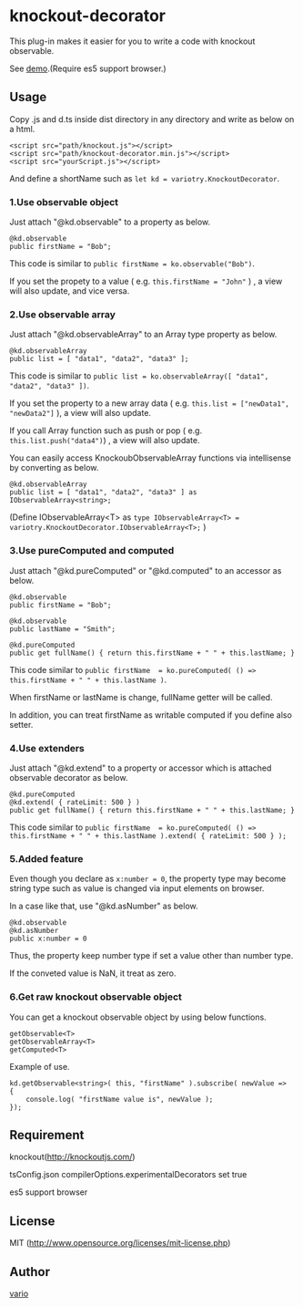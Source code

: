 # knockout-decorator

This plug-in makes it easier for you to write a code with knockout observable.

See [demo](https://variotry.github.io/knockout-decorator/).(Require es5 support browser.)

## Usage

Copy .js and d.ts inside dist directory in any directory and write as below on a html.

    <script src="path/knockout.js"></script>
    <script src="path/knockout-decorator.min.js"></script>
	<script src="yourScript.js"></script>

And define a shortName such as `let kd = variotry.KnockoutDecorator`.

### 1.Use observable object

Just attach "@kd.observable" to a property as below.

    @kd.observable
    public firstName = "Bob";

This code is similar to `public firstName = ko.observable("Bob")`.

If you set the propety to a value ( e.g. `this.firstName = "John"` ) , a view will also update, and vice versa.

### 2.Use observable array

Just attach "@kd.observableArray" to an Array type property as below.

    @kd.observableArray
    public list = [ "data1", "data2", "data3" ];
    
This code is similar to `public list = ko.observableArray([ "data1", "data2", "data3" ])`.

If you set the property to a new array data ( e.g. `this.list = ["newData1", "newData2"]` ), a view will also update. 

If you call Array function such as push or pop  ( e.g. `this.list.push("data4")`) , a view will also update.

You can easily access KnockoubObservableArray functions via intellisense by converting as below.

    @kd.observableArray
    public list = [ "data1", "data2", "data3" ] as IObservableArray<string>;
    
(Define IObservableArray&lt;T&gt; as `type IObservableArray<T> = variotry.KnockoutDecorator.IObservableArray<T>;` )

### 3.Use pureComputed and computed

Just attach "@kd.pureComputed" or "@kd.computed" to an accessor as below.

    @kd.observable
    public firstName = "Bob";
    
    @kd.observable
    public lastName = "Smith";
    
    @kd.pureComputed
    public get fullName() { return this.firstName + " " + this.lastName; }

This code similar to `public firstName  = ko.pureComputed( () => this.firstName + " " + this.lastName )`.

When firstName or lastName is change, fullName getter will be called.

In addition, you can treat firstName as writable computed if you define also setter.

### 4.Use extenders

Just attach "@kd.extend" to a property or accessor which is attached observable decorator as below.

    @kd.pureComputed
    @kd.extend( { rateLimit: 500 } )
    public get fullName() { return this.firstName + " " + this.lastName; }
    
This code similar to `public firstName  = ko.pureComputed( () => this.firstName + " " + this.lastName ).extend( { rateLimit: 500 } );`

### 5.Added feature

Even though you declare as `x:number = 0`, the property type may become string type such as value is changed via input elements on browser.

In a case like that, use "@kd.asNumber" as below.

    @kd.observable
	@kd.asNumber
	public x:number = 0

Thus, the property keep number type if set a value other than number type.

If the conveted value is NaN, it treat as zero.

### 6.Get raw knockout observable object

You can get a knockout observable object by using below functions.

    getObservable<T>
    getObservableArray<T>
    getComputed<T>
    
Example of use.

    kd.getObservable<string>( this, "firstName" ).subscribe( newValue =>
    {
        console.log( "firstName value is", newValue );
    });


## Requirement

knockout(http://knockoutjs.com/)

tsConfig.json compilerOptions.experimentalDecorators set true

es5 support browser

## License

MIT (http://www.opensource.org/licenses/mit-license.php)

## Author

[vario](https://github.com/variotry/)
